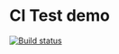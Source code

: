# CI Test demo

[![Build status](https://ci.appveyor.com/api/projects/status/x1blsum3dvuwid8r?svg=true)](https://ci.appveyor.com/project/melnikonayana/ajs-6-1-for-in)
